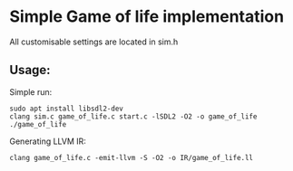 # Simple Game of life implementation

All customisable settings are located in sim.h

## Usage:
Simple run:
```
sudo apt install libsdl2-dev
clang sim.c game_of_life.c start.c -lSDL2 -O2 -o game_of_life
./game_of_life
```

Generating LLVM IR:
```
clang game_of_life.c -emit-llvm -S -O2 -o IR/game_of_life.ll
```
